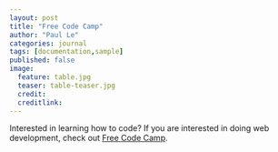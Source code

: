 ```yaml
---
layout: post
title: "Free Code Camp"
author: "Paul Le"
categories: journal
tags: [documentation,sample]
published: false
image:
  feature: table.jpg
  teaser: table-teaser.jpg
  credit:
  creditlink:
---
```


Interested in learning how to code? If you are interested in doing web development, check out [Free Code Camp](https://www.freecodecamp.com/).
